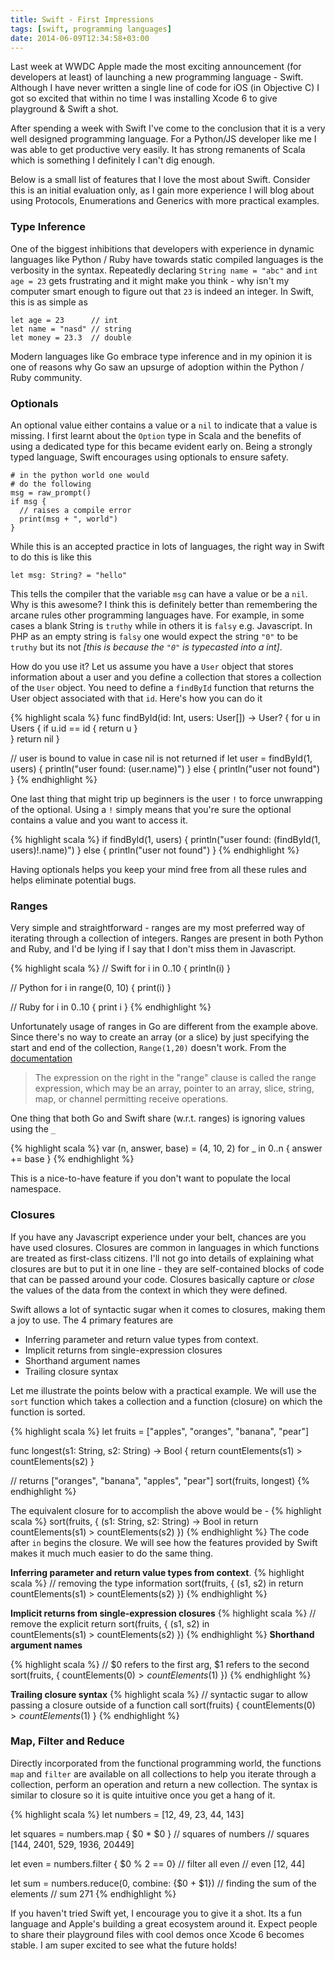```yaml
---
title: Swift - First Impressions
tags: [swift, programming languages]
date: 2014-06-09T12:34:58+03:00
---
```


Last week at WWDC Apple made the most exciting announcement (for developers at least) of launching a new programming language - Swift. Although I have never written a single line of code for iOS (in Objective C) I got so excited that within no time I was installing Xcode 6 to give playground & Swift a shot. 

After spending a week with Swift I've come to the conclusion that it is a very well designed programming language. For a Python/JS developer like me I was able to get productive very easily. It has strong remanents of Scala which is something I definitely I can't dig enough. 

Below is a small list of features that I love the most about Swift. Consider this is an initial evaluation only, as I gain more experience I will blog about using Protocols, Enumerations and Generics with more practical examples.

### Type Inference
One of the biggest inhibitions that developers with experience in dynamic languages like Python / Ruby have towards static compiled languages is the verbosity in the syntax. Repeatedly declaring `String name = "abc"` and `int age = 23` gets frustrating and it might make you think - why isn't my computer smart enough to figure out that `23` is indeed an integer. In Swift, this is as simple as

```
let age = 23      // int
let name = "nasd" // string
let money = 23.3  // double
```

Modern languages like Go embrace type inference and in my opinion it is one of reasons why Go saw an upsurge of adoption within the Python / Ruby community. 

### Optionals
An optional value either contains a value or a `nil` to indicate that a value is missing. I first learnt about the `Option` type in Scala and the benefits of using a dedicated type for this became evident early on. Being a strongly typed language, Swift encourages using optionals to ensure safety.

```
# in the python world one would 
# do the following
msg = raw_prompt()
if msg {
  // raises a compile error
  print(msg + ", world")
}
```

While this is an accepted practice in lots of languages, the right way in Swift to do this is like this 

```
let msg: String? = "hello"
```

This tells the compiler that the variable `msg` can have a value or be a `nil`. Why is this awesome? I think this is definitely better than remembering the arcane rules other programming languages have. For example, in some cases a blank String is `truthy` while in others it is `falsy` e.g. Javascript. In PHP as an empty string is `falsy` one would expect the string `"0"` to be `truthy` but its not _[this is because the `"0"` is typecasted into a int]_.

How do you use it? Let us assume you have a `User` object that stores information about a user and you define a collection that stores a collection of the `User` object. You need to define a `findById` function that returns the User object associated with that `id`. Here's how you can do it 

{% highlight scala %}
func findById(id: Int, users: User[]) -> User? {
  for u in Users {
    if u.id == id {
      return u
    }	
  }
  return nil
}

// user is bound to value in case nil is not returned
if let user = findById(1, users) {
  println("user found: \(user.name)")
} else {
  println("user not found")
}
{% endhighlight %}

One last thing that might trip up beginners is the user `!` to force unwrapping of the optional. Using a `!` simply means that you're sure the optional contains a value and you want to access it.

{% highlight scala %}
if findById(1, users) {
  println("user found: \(findById(1, users)!.name)")
} else {
  println("user not found")
}
{% endhighlight %}


Having optionals helps you keep your mind free from all these rules and helps eliminate potential bugs.

### Ranges
Very simple and straightforward - ranges are my most preferred way of iterating through a collection of integers. Ranges are present in both Python and Ruby, and I'd be lying if I say that I don't miss them in Javascript.

{% highlight scala %}
// Swift
for i in 0..10 {
  println(i)
}

// Python
for i in range(0, 10) {
  print(i)
}

// Ruby
for i in 0..10 {
  print i
}
{% endhighlight %}

Unfortunately usage of ranges in Go are different from the example above. Since there's no way to create an array (or a slice) by just specifying the start and end of the collection, `Range(1,20)` doesn't work. From the [documentation](http://golang.org/ref/spec#RangeClause)

> The expression on the right in the "range" clause is called the range expression, which may be an array, pointer to an array, slice, string, map, or channel permitting receive operations.

One thing that both Go and Swift share (w.r.t. ranges) is ignoring values using the `_`

{% highlight scala %}
var (n, answer, base) = (4, 10, 2)
for _ in 0..n {
  answer += base
}
{% endhighlight %}

This is a nice-to-have feature if you don't want to populate the local namespace.

### Closures
If you have any Javascript experience under your belt, chances are you have used closures. Closures are common in languages in which functions are treated as first-class citizens. I'll not go into details of explaining what closures are but to put it in one line - they are self-contained blocks of code that can be passed around your code. Closures basically capture or *close* the values of the data from the context in which they were defined.

Swift allows a lot of syntactic sugar when it comes to closures, making them a joy to use. The 4 primary features are 

- Inferring parameter and return value types from context. 
- Implicit returns from single-expression closures 
- Shorthand argument names 
- Trailing closure syntax

Let me illustrate the points below with a practical example. We will use the `sort` function which takes a collection and a function (closure) on which the function is sorted.

{% highlight scala %}
let fruits = ["apples", "oranges", "banana", "pear"]

func longest(s1: String, s2: String) -> Bool {
  return countElements(s1) > countElements(s2)
}

// returns ["oranges", "banana", "apples", "pear"]
sort(fruits, longest)
{% endhighlight %}

The equivalent closure for to accomplish the above would be - 
{% highlight scala %}
sort(fruits, { (s1: String, s2: String) -> Bool in
  return countElements(s1) > countElements(s2)
})
{% endhighlight %}
The code after `in` begins the closure. We will see how the features provided by Swift makes it much much easier to do the same thing.

**Inferring parameter and return value types from context**. 
{% highlight scala %}
// removing the type information
sort(fruits, { (s1, s2) in 
  return countElements(s1) > countElements(s2)
})
{% endhighlight %}

**Implicit returns from single-expression closures**
{% highlight scala %}
// remove the explicit return
sort(fruits, { (s1, s2) in  
  countElements(s1) > countElements(s2)
})
{% endhighlight %}
**Shorthand argument names**

{% highlight scala %}
// $0 refers to the first arg, $1 refers to the second
sort(fruits, { countElements($0) > countElements($1) })
{% endhighlight %}

**Trailing closure syntax**
{% highlight scala %}
// syntactic sugar to allow passing a closure outside of a function call
sort(fruits) { countElements($0) > countElements($1) }
{% endhighlight %}

### Map, Filter and Reduce
Directly incorporated from the functional programming world, the functions `map` and `filter` are available on all collections to help you iterate through a collection, perform an operation and return a new collection. The syntax is similar to closure so it is quite intuitive once you get a hang of it.

{% highlight scala %}
let numbers = [12, 49, 23, 44, 143]

let squares = numbers.map { $0 * $0 } // squares of numbers
// squares [144, 2401, 529, 1936, 20449]

let even = numbers.filter { $0 % 2 == 0}  // filter all even
// even [12, 44]

let sum = numbers.reduce(0, combine: {$0 + $1}) // finding the sum of the elements
// sum 271
{% endhighlight %}

If you haven't tried Swift yet, I encourage you to give it a shot. Its a fun language and Apple's building a great ecosystem around it. Expect people to share their playground files with cool demos once Xcode 6 becomes stable. I am super excited to see what the future holds!
